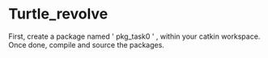 # Turtle_revolve

First, create a package named ' pkg_task0 ' , within your catkin workspace. Once done, compile and source the packages.
